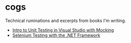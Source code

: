 # cogs
Technical ruminations and excerpts from books I'm writing.

* [Intro to Unit Testing in Visual Studio with Mocking](Intro_Unit_Testing_VS.md)
* [Selenium Testing with the .NET Framework](Selenium_Testing_DotNET.md)
